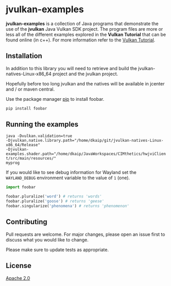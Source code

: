 # jvulkan-examples

<b>jvulkan-examples</b> is a collection of Java programs that demonstrate the use of the <b>jvulkan</b> Java Vulkan SDK project.  The program files are more or less all of the different examples explored in the <b>Vulkan Tutorial</b> that can be found online (in c++).  For more information refer to the [Vulkan Tutorial](https://vulkan-tutorial.com/).

## Installation


In addition to this library you will need to retrieve and build the 
jvulkan-natives-Linux-x86_64 project and the jvulkan project.

Hopefully before too long jvulkan and the natives will be available in
jcenter and / or maven central.

Use the package manager [pip](https://pip.pypa.io/en/stable/) to install foobar.

```bash
pip install foobar
```

## Running the examples

<code>java -Dvulkan.validation=true -Djvulkan.native.library.path="/home/dkaip/git/jvulkan-natives-Linux-x86_64/Release" -Djvulkan-examples.shader.path="/home/dkaip/JavaWorkspaces/CIMthetics/hwjviClient/src/main/resources/" myprog</code>

If you would like to see debug information for Wayland set the <code>WAYLAND_DEBUG</code> environment variable to the value of <code>1</code> (one).

```python
import foobar

foobar.pluralize('word') # returns 'words'
foobar.pluralize('goose') # returns 'geese'
foobar.singularize('phenomena') # returns 'phenomenon'
```

## Contributing
Pull requests are welcome. For major changes, please open an issue first to discuss what you would like to change.

Please make sure to update tests as appropriate.

## License
[Apache 2.0](http://www.apache.org/licenses/LICENSE-2.0)